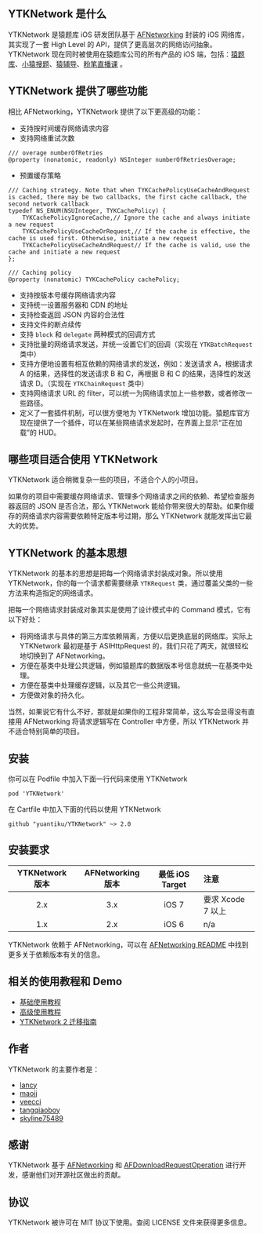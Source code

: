 ## YTKNetwork 是什么

YTKNetwork 是猿题库 iOS 研发团队基于 [AFNetworking][AFNetworking] 封装的 iOS 网络库，其实现了一套 High Level 的 API，提供了更高层次的网络访问抽象。YTKNetwork 现在同时被使用在猿题库公司的所有产品的 iOS 端，包括：[猿题库][YuanTiKu]、[小猿搜题][YuanSoTi]、[猿辅导][YuanFuDao]、[粉笔直播课][FenBiZhiBoKe] 。

## YTKNetwork 提供了哪些功能

相比 AFNetworking，YTKNetwork 提供了以下更高级的功能：

 * 支持按时间缓存网络请求内容
 * 支持网络重试次数
 ```objc
 /// overage numberOfRetries
 @property (nonatomic, readonly) NSInteger numberOfRetriesOverage;
 ```
 * 预置缓存策略
 ```objc
 /// Caching strategy. Note that when TYKCachePolicyUseCacheAndRequest is cached, there may be two callbacks, the first cache callback, the second network callback
 typedef NS_ENUM(NSUInteger, TYKCachePolicy) {
     TYKCachePolicyIgnoreCache,// Ignore the cache and always initiate a new request
     TYKCachePolicyUseCacheOrRequest,// If the cache is effective, the cache is used first. Otherwise, initiate a new request
     TYKCachePolicyUseCacheAndRequest// If the cache is valid, use the cache and initiate a new request
 };
 
 /// Caching policy
 @property (nonatomic) TYKCachePolicy cachePolicy;
 ```
 * 支持按版本号缓存网络请求内容
 * 支持统一设置服务器和 CDN 的地址
 * 支持检查返回 JSON 内容的合法性
 * 支持文件的断点续传
 * 支持 `block` 和 `delegate` 两种模式的回调方式
 * 支持批量的网络请求发送，并统一设置它们的回调（实现在 `YTKBatchRequest` 类中）
 * 支持方便地设置有相互依赖的网络请求的发送，例如：发送请求 A，根据请求 A 的结果，选择性的发送请求 B 和 C，再根据 B 和 C 的结果，选择性的发送请求 D。（实现在 `YTKChainRequest` 类中）
 * 支持网络请求 URL 的 filter，可以统一为网络请求加上一些参数，或者修改一些路径。
 * 定义了一套插件机制，可以很方便地为 YTKNetwork 增加功能。猿题库官方现在提供了一个插件，可以在某些网络请求发起时，在界面上显示“正在加载”的 HUD。

## 哪些项目适合使用 YTKNetwork

YTKNetwork 适合稍微复杂一些的项目，不适合个人的小项目。

如果你的项目中需要缓存网络请求、管理多个网络请求之间的依赖、希望检查服务器返回的 JSON 是否合法，那么 YTKNetwork 能给你带来很大的帮助。如果你缓存的网络请求内容需要依赖特定版本号过期，那么 YTKNetwork 就能发挥出它最大的优势。

## YTKNetwork 的基本思想

YTKNetwork 的基本的思想是把每一个网络请求封装成对象。所以使用 YTKNetwork，你的每一个请求都需要继承 `YTKRequest` 类，通过覆盖父类的一些方法来构造指定的网络请求。

把每一个网络请求封装成对象其实是使用了设计模式中的 Command 模式，它有以下好处：

 * 将网络请求与具体的第三方库依赖隔离，方便以后更换底层的网络库。实际上 YTKNetwork 最初是基于 ASIHttpRequest 的，我们只花了两天，就很轻松地切换到了 AFNetworking。
 * 方便在基类中处理公共逻辑，例如猿题库的数据版本号信息就统一在基类中处理。
 * 方便在基类中处理缓存逻辑，以及其它一些公共逻辑。
 * 方便做对象的持久化。

当然，如果说它有什么不好，那就是如果你的工程非常简单，这么写会显得没有直接用 AFNetworking 将请求逻辑写在 Controller 中方便，所以 YTKNetwork 并不适合特别简单的项目。

## 安装

你可以在 Podfile 中加入下面一行代码来使用 YTKNetwork

    pod 'YTKNetwork'

在 Cartfile 中加入下面的代码以使用 YTKNetwork

    github "yuantiku/YTKNetwork" ~> 2.0

## 安装要求

| YTKNetwork 版本 | AFNetworking 版本 |  最低 iOS Target | 注意 |
|:----------------:|:----------------:|:----------------:|:-----|
| 2.x | 3.x | iOS 7 | 要求 Xcode 7 以上  |
| 1.x | 2.x | iOS 6 | n/a |


YTKNetwork 依赖于 AFNetworking，可以在 [AFNetworking README](https://github.com/AFNetworking/AFNetworking) 中找到更多关于依赖版本有关的信息。

## 相关的使用教程和 Demo

 * [基础使用教程](BasicGuide_cn.md)
 * [高级使用教程](ProGuide_cn.md)
 * [YTKNetwork 2 迁移指南](2.0_MigrationGuide_cn.md)

## 作者

YTKNetwork 的主要作者是：

* [lancy][lancyGithub]
* [maojj][maojjGithub]
* [veecci][veecciGithub]
* [tangqiaoboy][tangqiaoboyGithub]
* [skyline75489][skyline75489Github]

## 感谢

YTKNetwork 基于 [AFNetworking][AFNetworking] 和 [AFDownloadRequestOperation][AFDownloadRequestOperation] 进行开发，感谢他们对开源社区做出的贡献。

## 协议

YTKNetwork 被许可在 MIT 协议下使用。查阅 LICENSE 文件来获得更多信息。


<!-- external links -->
[AFNetworking]:https://github.com/AFNetworking/AFNetworking
[AFDownloadRequestOperation]:https://github.com/steipete/AFDownloadRequestOperation

[YuanTiKu]:http://www.yuantiku.com
[YuanSoTi]:http://www.yuansouti.com/
[YuanFuDao]:http://www.yuanfudao.com
[FenBiZhiBoKe]:http://ke.fenbi.com/
[tangqiaoboyGithub]:https://github.com/tangqiaoboy
[lancyGithub]:https://github.com/lancy
[maojjGithub]:https://github.com/maojj
[veecciGithub]:https://github.com/veecci
[skyline75489Github]:https://github.com/skyline75489
